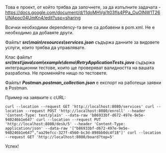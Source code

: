 Това е проект, от който трябва да започнете, за да изпълните задачата - https://docs.google.com/document/d/11doMHVgi1t03fls4PPa_OuOlNW1T26UNApoc04UmKn4/edit?usp=sharing

Всички необходими dependency-та вече са добавени в pom.xml. Не е необходимо да добавяте други.

Файлът **_src\main\resources\services.json_** съдържа данните за видовете услуги, които трябва да управлявате.

Клас файлът _**src\test\java\com\example\demo\RetryApplicationTests.java**_ съдържа интеграционни тестове, които ще проверяват валидността на вашата разработка. Не променяйте нищо по тестовете.

Файлът **_Postman.postman_collection.json_** е експорт на работещи заявки в Postman.

Пример на заявките с cURL:

`curl --location --request GET 'http://localhost:8080/services'
curl --location --request POST 'http://localhost:8080/enroll' --header 'Content-Type: text/plain' --data-raw 'b86933bf-d672-497e-9e5e-940246b1e647'
curl --location --request PUT 'http://localhost:8080/desk/5' --header 'Content-Type: application/json' --data-raw '["b86933bf-d672-497e-9e5e-940246b1e647","aa29efcc-327f-4560-bc3d-898bb0dc4f18"]'
curl --location --request GET 'http://localhost:8080/board?top=5'`

Успех!